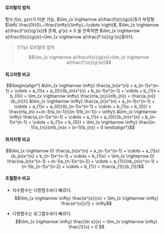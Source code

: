 #### 로피탈의 법칙
함수 $f(x),~g(x)$가 미분 가능, $\lim_{x \rightarrow a}\frac{f(x)}{g(x)}$가 부정형 $\left( \frac{0}{0},~\frac{\infty}{\infty},~\cdots \right)$, $\lim_{x \rightarrow a}\frac{f'(x)}{g'(x)}$ 존재, $g'(x) \not= 0$ 을 만족하면 $\lim_{x \rightarrow a}\frac{f(x)}{g(x)}=\lim_{x \rightarrow a}\frac{f'(x)}{g'(x)}$이다.
>[!Tip] 로피탈의 법칙
>
>$$\lim_{x \rightarrow a}\frac{f(x)}{g(x)}=\lim_{x \rightarrow a}\frac{f'(x)}{g'(x)}$$

#### 최고차항 비교
$$\begin{align*}
&\lim_{x \rightarrow \infty} \frac{a_{n}x^{n} + a_{n-1}x^{n-1} + \cdots + a_{1}x + a_{0}}{b_{n}x^{n} + b_{n-1}x^{n-1} + \cdots + b_{1}x + b_{0}} = \lim_{x \rightarrow \infty} \frac{n!a_{n}}{n!b_{n}} = \frac{a_{n}}{b_{n}}\\
&\lim_{x \rightarrow \infty} \frac{a_{n}x^{n} + a_{n-1}x^{n-1} + \cdots + a_{1}x + a_{0}}{b_{n-1}x^{n-1} + \cdots + b_{1}x + b_{0}} = \frac{n!a_{n} x+(n-1)!a_{n-1}}{(n-1)!b_{n-1}} = \infty\\
&\lim_{x \rightarrow \infty} \frac{a_{n-1}x^{n-1} + \cdots + a_{1}x + a_{0}}{b_{n}x^{n} + b_{n-1}x^{n-1} + \cdots + b_{1}x + b_{0}} = \lim_{x \rightarrow \infty} \frac{(n-1)!a_{n}}{n!b_{n}x + (n-1)!b_{n}} = 0
\end{align*}$$

#### 최저차항 비교
$$\lim_{x \rightarrow 0} \frac{a_{n}x^{n} + a_{n-1}x^{n-1} + \cdots + a_{1}x}{b_{n}x^{n} + b_{n-1}x^{n-1} + \cdots + b_{1}x} = \lim_{x \rightarrow 0} \frac{na_{n}x^{n-1} + (n-1)a_{n-1}x^{n-2} + \cdots + a_{1}}{nb_{n}x^{n-1} + (n-1)b_{n-1}x^{n-2} + \cdots + b_{1}} = \frac{a_{1}}{b_{1}}$$

#### 초월함수 비교
- 지수함수는 다항함수보다 빠르다.
$$\lim_{x \rightarrow \infty} \frac{e^{x}}{x} = \lim_{x \rightarrow \infty} \frac{e^{x}}{1} = \infty$$

- 다항함수는 로그함수보다 빠르다.
$$\lim_{x \rightarrow \infty} \frac{\ln x}{x} = \lim_{x \rightarrow \infty} \frac{1}{x} = 0
$$